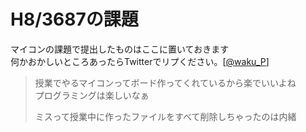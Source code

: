 # H8/3687の課題

マイコンの課題で提出したものはここに置いておきます  
何かおかしいところあったらTwitterでリプください。[[@waku_P](https://twitter.com/waku_P)]


> 授業でやるマイコンってボード作ってくれているから楽でいいよね  
> プログラミングは楽しいなぁ
>
> ミスって授業中に作ったファイルをすべて削除しちゃったのは内緒
